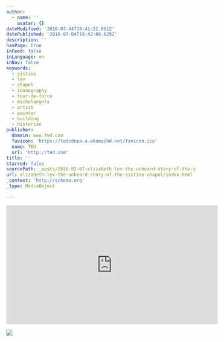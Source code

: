 ```yaml
---
author:
  - name: ''
    avatar: {}
dateModified: '2016-07-04T19:41:22.851Z'
datePublished: '2016-07-04T19:42:06.629Z'
description: ''
hasPage: true
inFeed: false
inLanguage: en
inNav: false
keywords:
  - sistine
  - lev
  - chapel
  - iconography
  - tour-de-force
  - michelangelo
  - artist
  - painter
  - building
  - historian
publisher:
  domain: www.ted.com
  favicon: 'https://tedcdnpa-a.akamaihd.net/favicon.ico'
  name: TED
  url: 'http://ted.com'
title: ''
starred: false
sourcePath: _posts/2016-02-07-elizabeth-lev-the-unheard-story-of-the-sistine-chapel.md
url: elizabeth-lev-the-unheard-story-of-the-sistine-chapel/index.html
_context: 'http://schema.org'
_type: MediaObject

---
```

<iframe src="https://cdn.embedly.com/widgets/media.html?src=https://embed-ssl.ted.com/talks/elizabeth_lev_the_unheard_story_of_the_sistine_chapel.html&amp;url=https://www.ted.com/talks/elizabeth_lev_the_unheard_story_of_the_sistine_chapel&amp;image=http://tedcdnpe-a.akamaihd.net/images/ted/8adc6920b96d1e25c039c34edbee463f66977d3a_240x180.jpg?lang=en&amp;key=b7d04c9b404c499eba89ee7072e1c4f7&amp;type=text/html&amp;schema=ted" width="560" height="315" scrolling="no" frameborder="0" allowfullscreen="allowfullscreen" style=""></iframe>

![](https://s3-us-west-2.amazonaws.com/the-grid-img/p/58d735b264bdfbf09cf7987c75ba91191510e548.jpg)